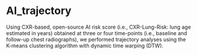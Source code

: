 # AI_trajectory

Using CXR-based, open-source AI risk score (i.e., CXR-Lung-Risk: lung age estimated in years) obtained at three or four time-points (i.e., baseline and follow-up chest radiographs), we performed trajectory analyses using the K-means clustering algorithm with dynamic time warping (DTW).
